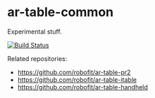 # ar-table-common
Experimental stuff.

[![Build Status](https://travis-ci.org/robofit/ar-table-common.svg)](https://travis-ci.org/robofit/ar-table-common)
 
Related repositories:
 - https://github.com/robofit/ar-table-pr2
 - https://github.com/robofit/ar-table-itable
 - https://github.com/robofit/ar-table-handheld
